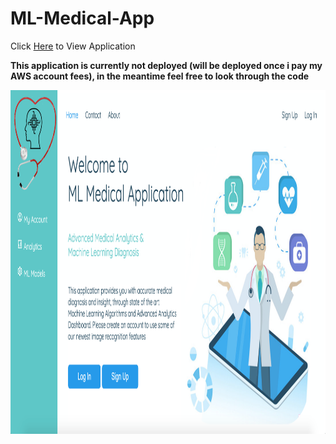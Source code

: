 # ML-Medical-App

Click [Here](http://54.202.56.3:8000/) to View Application

**This application is currently not deployed (will be deployed once i pay my AWS account fees), in the meantime feel free to look through the code**

<img src="https://github.com/AymenRumi/ML-Medical-App/blob/main/app/static/img/mlmedicalapp.png" width="950" height="550">


